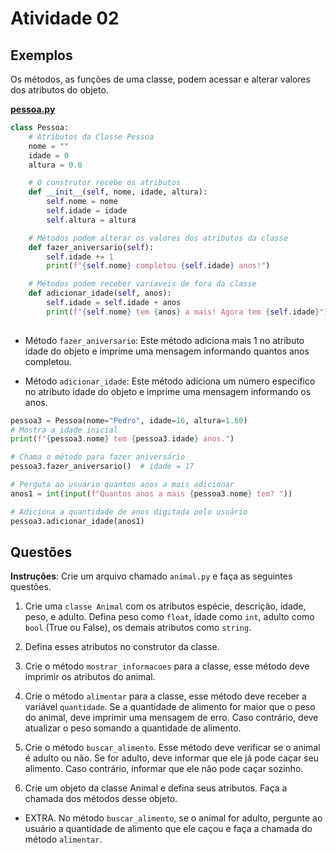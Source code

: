 # Atividade 02

## Exemplos
Os métodos, as funções de uma classe, podem acessar e alterar valores dos atributos do objeto.

**[pessoa.py](../exemplos/pessoa.py)**
```python
class Pessoa:
    # Atributos da Classe Pessoa
    nome = ""
    idade = 0
    altura = 0.0

    # O construtor recebe os atributos
    def __init__(self, nome, idade, altura):
        self.nome = nome
        self.idade = idade
        self.altura = altura

    # Métodos podem alterar os valores dos atributos da classe
    def fazer_aniversario(self):
        self.idade += 1
        print(f"{self.nome} completou {self.idade} anos!")

    # Métodos podem receber variaveis de fora da classe
    def adicionar_idade(self, anos):
        self.idade = self.idade + anos
        print(f"{self.nome} tem {anos} a mais! Agora tem {self.idade}")
     
```

- Método `fazer_aniversario`:
Este método adiciona mais 1 no atributo idade do objeto e imprime uma mensagem informando quantos anos completou.

- Método `adicionar_idade`:
Este método adiciona um número específico no atributo idade do objeto e imprime uma mensagem informando os anos.

```python
pessoa3 = Pessoa(nome="Pedro", idade=16, altura=1.60)
# Mostra a idade inicial
print(f"{pessoa3.nome} tem {pessoa3.idade} anos.")

# Chama o método para fazer aniversário
pessoa3.fazer_aniversario()  # idade = 17

# Perguta ao usuário quantos anos a mais adicionar
anos1 = int(input(f"Quantos anos a mais {pessoa3.nome} tem? "))

# Adiciona a quantidade de anos digitada pelo usuário
pessoa3.adicionar_idade(anos1)

```

## Questões
**Instruções**: Crie um arquivo chamado `animal.py` e faça as seguintes questões.

1. Crie uma `classe Animal` com os atributos espécie, descrição, idade, peso, e adulto. Defina peso como `float`, idade como `int`, adulto como `bool` (True ou False), os demais atributos como `string`.

2. Defina esses atributos no construtor da classe.

3. Crie o método `mostrar_informacoes` para a classe, esse método deve imprimir os atributos do animal.

4. Crie o método `alimentar` para a classe, esse método deve receber a variável `quantidade`. Se a quantidade de alimento for maior que o peso do animal, deve imprimir uma mensagem de erro. Caso contrário, deve atualizar o peso somando a quantidade de alimento.

5. Crie o método `buscar_alimento`. Esse método deve verificar se o animal é adulto ou não. Se for adulto, deve informar que ele já pode caçar seu alimento. Caso contrário, informar que ele não pode caçar sozinho.

6. Crie um objeto da classe Animal e defina seus atributos. Faça a chamada dos métodos desse objeto.

- EXTRA. No método `buscar_alimento`, se o animal for adulto, pergunte ao usuário a quantidade de alimento que ele caçou e faça a chamada do método `alimentar`.